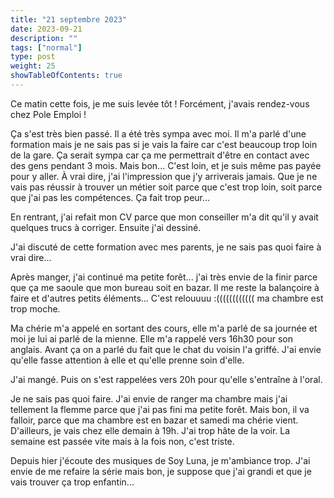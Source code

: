 ```yaml
---
title: "21 septembre 2023"
date: 2023-09-21
description: ""
tags: ["normal"]
type: post
weight: 25
showTableOfContents: true
---
```


Ce matin cette fois, je me suis levée tôt ! Forcément, j'avais rendez-vous chez Pole Emploi !

Ça s'est très bien passé. Il a été très sympa avec moi. Il m'a parlé d'une formation mais je ne sais pas si je vais la faire car c'est beaucoup trop loin de la gare. Ça serait sympa car ça me permettrait d'être en contact avec des gens pendant 3 mois. Mais bon... C'est loin, et je suis même pas payée pour y aller. À vrai dire, j'ai l'impression que j'y arriverais jamais. Que je ne vais pas réussir à trouver un métier soit parce que c'est trop loin, soit parce que j'ai pas les compétences. Ça fait trop peur...

En rentrant, j'ai refait mon CV parce que mon conseiller m'a dit qu'il y avait quelques trucs à corriger. Ensuite j'ai dessiné.

J'ai discuté de cette formation avec mes parents, je ne sais pas quoi faire à vrai dire...

Après manger, j'ai continué ma petite forêt... j'ai très envie de la finir parce que ça me saoule que mon bureau soit en bazar. Il me reste la balançoire à faire et d'autres petits éléments... C'est relouuuu :(((((((((((( ma chambre est trop moche.

Ma chérie m'a appelé en sortant des cours, elle m'a parlé de sa journée et moi je lui ai parlé de la mienne. Elle m'a rappelé vers 16h30 pour son anglais. Avant ça on a parlé du fait que le chat du voisin l'a griffé. J'ai envie qu'elle fasse attention à elle et qu'elle prenne soin d'elle.

J'ai mangé. Puis on s'est rappelées vers 20h pour qu'elle s'entraîne à l'oral.

Je ne sais pas quoi faire. J'ai envie de ranger ma chambre mais j'ai tellement la flemme parce que j'ai pas fini ma petite forêt. Mais bon, il va falloir, parce que ma chambre est en bazar et samedi ma chérie vient. D'ailleurs, je vais chez elle demain à 19h. J'ai trop hâte de la voir. La semaine est passée vite mais à la fois non, c'est triste.

Depuis hier j'écoute des musiques de Soy Luna, je m'ambiance trop. J'ai envie de me refaire la série mais bon, je suppose que j'ai grandi et que je vais trouver ça trop enfantin...